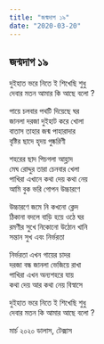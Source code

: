 ```yaml
---
title: "জন্মদাগ ১৯"
date: "2020-03-20"
---
```



## জন্মদাগ ১৯ 

দুইহাত ভরে নিতে ই শিখেছি শুধু  
দেবার মতন আমার কি আছে বলো ?  

পায়ে চলবার পথটি দিয়েছে ঘর  
জানলা দরজা দুইহাট  করে খোলা  
বাতাস তাহার  জন্ম পাহারাদার  
বৃষ্টির ছাদে হৃদয় পুষ্করিণী

শহরের ছাদ পিচগলা আহ্লাদ  
মেঘ রোদ্দুর তারা চেনবার খেলা  
পাখিরা এখানে কথা দেয় কথা নেয়  
আমি বুক ভরি গোপন উচ্চারণে  

উচ্চারণে জমে নি কখনো ক্লেদ  
ঠিকানা বদলে বাড়ি হয়ে ওঠে ঘর  
রমণীর সুখে নিকোনো উঠোন খানি  
সন্তান সুখ এবং নির্ভরতা  

নির্ভরতা এখন গায়ের চাদর  
দরজা বন্ধ জানলা ভেজিয়ে রাখা  
পাখিরা এখন অন্যশহরে যায়  
কথা দেয় আর কথা নেয় বিস্বাসে  

দুইহাত ভরে নিতে ই শিখেছি শুধু  
দেবার মতন কি আমার আছে বলো ?  

মার্চ ২০২০
ডালাস, টেক্সাস